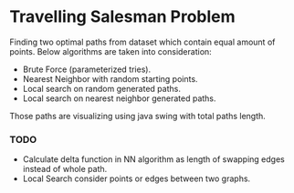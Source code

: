 # Travelling Salesman Problem
Finding two optimal paths from dataset which contain equal amount of points. Below algorithms are taken into consideration:
* Brute Force (parameterized tries).
* Nearest Neighbor with random starting points.
* Local search on random generated paths. 
* Local search on nearest neighbor generated paths.

Those paths are visualizing using java swing with total paths length.

### TODO

* Calculate delta function in NN algorithm as length of swapping edges instead of whole path.
* Local Search consider points or edges between two graphs.

